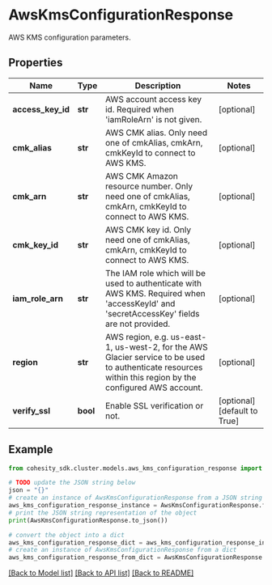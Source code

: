 # AwsKmsConfigurationResponse

AWS KMS configuration parameters.

## Properties

Name | Type | Description | Notes
------------ | ------------- | ------------- | -------------
**access_key_id** | **str** | AWS account access key id. Required when &#39;iamRoleArn&#39; is not given. | [optional] 
**cmk_alias** | **str** | AWS CMK alias. Only need one of cmkAlias, cmkArn, cmkKeyId to connect to AWS KMS. | [optional] 
**cmk_arn** | **str** | AWS CMK Amazon resource number. Only need one of cmkAlias, cmkArn, cmkKeyId to connect to AWS KMS. | [optional] 
**cmk_key_id** | **str** | AWS CMK key id. Only need one of cmkAlias, cmkArn, cmkKeyId to connect to AWS KMS. | [optional] 
**iam_role_arn** | **str** | The IAM role which will be used to authenticate with AWS KMS. Required when &#39;accessKeyId&#39; and &#39;secretAccessKey&#39; fields are not provided. | [optional] 
**region** | **str** | AWS region, e.g. us-east-1, us-west-2, for the AWS Glacier service to be used to authenticate resources within this region by the configured AWS account. | [optional] 
**verify_ssl** | **bool** | Enable SSL verification or not. | [optional] [default to True]

## Example

```python
from cohesity_sdk.cluster.models.aws_kms_configuration_response import AwsKmsConfigurationResponse

# TODO update the JSON string below
json = "{}"
# create an instance of AwsKmsConfigurationResponse from a JSON string
aws_kms_configuration_response_instance = AwsKmsConfigurationResponse.from_json(json)
# print the JSON string representation of the object
print(AwsKmsConfigurationResponse.to_json())

# convert the object into a dict
aws_kms_configuration_response_dict = aws_kms_configuration_response_instance.to_dict()
# create an instance of AwsKmsConfigurationResponse from a dict
aws_kms_configuration_response_from_dict = AwsKmsConfigurationResponse.from_dict(aws_kms_configuration_response_dict)
```
[[Back to Model list]](../README.md#documentation-for-models) [[Back to API list]](../README.md#documentation-for-api-endpoints) [[Back to README]](../README.md)


